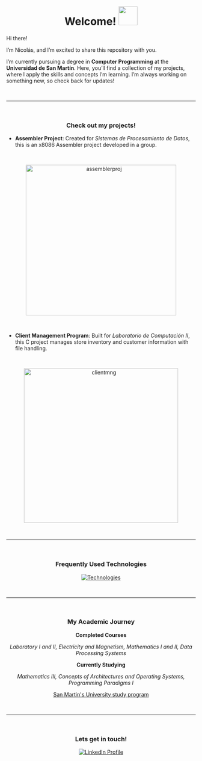 <!--
<p align="center">
  <img src="https://github.com/user-attachments/assets/da9f1d0b-bac0-43c7-9e91-788a4824cff6" alt="planets" height=400 width="100%">
</p>
-->
<h1 align="center">Welcome! <img width="50" src="https://github.com/user-attachments/assets/6408a269-1bdd-4fdf-a1ca-e714b140dedc"> </h1>
Hi there!

I’m Nicolás, and I’m excited to share this repository with you.

I’m currently pursuing a degree in **Computer Programming** at the **Universidad de San Martín**. Here, you’ll find a collection of my projects, where I apply the skills and concepts I’m learning. I’m always working on something new, so check back for updates!

<br>
<hr>
<br>

<h3 align="center">Check out my projects!</h3>

- **Assembler Project**: Created for *Sistemas de Procesamiento de Datos*, this is an x8086 Assembler project developed in a group.
<br>
<p align="center">
<a href="https://github.com/nicocernadas/Assembler-Project.git"> <img width="400" alt="assemblerproj" src="https://github.com/user-attachments/assets/dd717303-2513-45ff-a763-99ec00a1bb96"> </a>
</p>
<br>

- **Client Management Program**: Built for *Laboratorio de Computación II*, this C project manages store inventory and customer information with file handling.
<br>
<p align="center">
<a href="https://github.com/nicocernadas/Client-Management-Program.git"> <img width="410" alt="clientmng" src="https://github.com/user-attachments/assets/db5cd0fd-d671-420a-8921-e5a7c0341f41"> </a>
</p>

<br>
<hr>
<br>

<h3 align="center">Frequently Used Technologies</h3>
<p align="center">
  <a href="https://skillicons.dev">
    <img src="https://skillicons.dev/icons?i=git,c,discord,github,py,vscode" alt="Technologies"/>
  </a>
</p>

<br>
<hr>
<br>

<h3 align="center">My Academic Journey</h3>
<p align="center">
    <strong>Completed Courses</strong>
</p>
<p align="center">
    <em> Laboratory I and II, Electricity and Magnetism, Mathematics I and II, Data Processing Systems </em>
</p>
<p align="center">
    <strong>Currently Studying</strong>
</p>
<p align="center">
    <em> Mathematics III, Concepts of Architectures and Operating Systems, Programming Paradigms I </em>
</p>

<p align="center">
    <a href="https://unsam.edu.ar/escuelas/ecyt/107/ciencia/programacion-informatica"> San Martin's University study program </a>
</p>

<br>
<hr>
<br>

<h3 align="center">Lets get in touch!</h3>
<p align="center">
  <a href="https://www.linkedin.com/in/nicol%C3%A1s-cernadas-5026b4247">
    <img src="https://img.shields.io/badge/Profile-blue?logo=linkedin" alt="LinkedIn Profile"/>
  </a>
</p>
